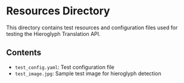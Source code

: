# Resources Directory

This directory contains test resources and configuration files used for testing the Hieroglyph Translation API.

## Contents

- `test_config.yaml`: Test configuration file
- `test_image.jpg`: Sample test image for hieroglyph detection 
